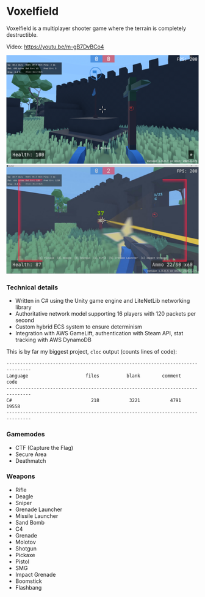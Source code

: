 # Voxelfield

Voxelfield is a multiplayer shooter game where the terrain is completely destructible.

Video: https://youtu.be/m-gB7DvBCo4

![Screenshot 1](screenshot_1.jpg)
![Screenshot 2](screenshot_2.jpg)

### Technical details
- Written in C# using the Unity game engine and LiteNetLib networking library
- Authoritative network model supporting 16 players with 120 packets per second
- Custom hybrid ECS system to ensure determinism
- Integration with AWS GameLift, authentication with Steam API, stat tracking with AWS DynamoDB

This is by far my biggest project, `cloc` output (counts lines of code):

```
-------------------------------------------------------------------------------
Language                     files          blank        comment           code
-------------------------------------------------------------------------------
C#                             218           3221           4791          19558
-------------------------------------------------------------------------------
```

### Gamemodes
- CTF (Capture the Flag)
- Secure Area
- Deathmatch

### Weapons
- Rifle
- Deagle
- Sniper
- Grenade Launcher
- Missile Launcher
- Sand Bomb
- C4
- Grenade
- Molotov
- Shotgun
- Pickaxe
- Pistol
- SMG
- Impact Grenade
- Boomstick
- Flashbang
